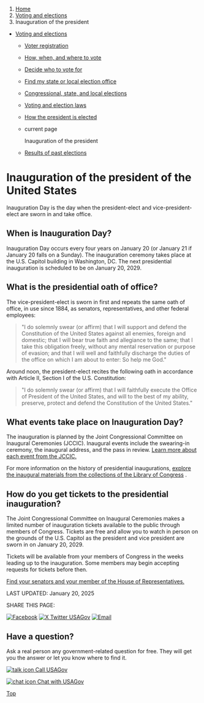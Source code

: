 1. [Home](/)
2. [Voting and elections](/voting-and-elections)
3. Inauguration of the president

* [Voting and elections](/voting-and-elections)
  + [Voter registration](/voter-registration)
  + [How, when, and where to vote](/how-to-vote)
  + [Decide who to vote for](/voter-research)
  + [Find my state or local election office](/state-election-office)
  + [Congressional, state, and local elections](/midterm-state-and-local-elections)
  + [Voting and election laws](/voting-laws)
  + [How the president is elected](/election)
  + current page

    Inauguration of the president
  + [Results of past elections](/election-results)

Inauguration of the president of the United States
==================================================

Inauguration Day is the day when the president-elect and vice-president-elect are sworn in and take office.

**When is Inauguration Day?**
-----------------------------

Inauguration Day occurs every four years on January 20 (or January 21 if January 20 falls on a Sunday). The inauguration ceremony takes place at the U.S. Capitol building in Washington, DC. The next presidential inauguration is scheduled to be on January 20, 2029.

**What is the presidential oath of office?**
--------------------------------------------

The vice-president-elect is sworn in first and repeats the same oath of office, in use since 1884, as senators, representatives, and other federal employees:

> "I do solemnly swear (or affirm) that I will support and defend the Constitution of the United States against all enemies, foreign and domestic; that I will bear true faith and allegiance to the same; that I take this obligation freely, without any mental reservation or purpose of evasion; and that I will well and faithfully discharge the duties of the office on which I am about to enter: So help me God."

Around noon, the president-elect recites the following oath in accordance with Article II, Section I of the U.S. Constitution:

> "I do solemnly swear (or affirm) that I will faithfully execute the Office of President of the United States, and will to the best of my ability, preserve, protect and defend the Constitution of the United States."

**What events take place on Inauguration Day?**
-----------------------------------------------

The inauguration is planned by the Joint Congressional Committee on Inaugural Ceremonies (JCCIC). Inaugural events include the swearing-in ceremony, the inaugural address, and the pass in review.
[Learn more about each event from the JCCIC.](https://www.inaugural.senate.gov/inaugural-events/)

For more information on the history of presidential inaugurations,
[explore the inaugural materials from the collections of the Library of Congress](https://www.loc.gov/exhibits/inaugural/exhibition.html)
.

How do you get tickets to the presidential inauguration?
--------------------------------------------------------

The Joint Congressional Committee on Inaugural Ceremonies makes a limited number of inauguration tickets available to the public through members of Congress. Tickets are free and allow you to watch in person on the grounds of the U.S. Capitol as the president and vice president are sworn in on January 20, 2029.

Tickets will be available from your members of Congress in the weeks leading up to the inauguration. Some members may begin accepting requests for tickets before then.

[Find your senators and your member of the House of Representatives.](https://www.usa.gov/elected-officials)

LAST UPDATED:
January 20, 2025

SHARE THIS PAGE:

[![Facebook](/themes/custom/usagov/images/social-media-icons/Facebook_Icon.svg)](https://www.facebook.com/sharer/sharer.php?u=https://www.usa.gov/inauguration&v=3)
[![X Twitter USAGov](/themes/custom/usagov/images/social-media-icons/X_Twitter_Icon.svg?version=2)](https://twitter.com/intent/tweet?source=webclient&text=https://www.usa.gov/inauguration)
[![Email](/themes/custom/usagov/images/social-media-icons/Email_Icon.svg?version=2)](mailto:?subject=https://www.usa.gov/inauguration)

Have a question?
----------------

Ask a real person any government-related question for free. They will get you the answer or let you know where to find it.

[![talk icon](/themes/custom/usagov/images/ICONS_talk.png)
Call USAGov](/phone)

[![chat icon](/themes/custom/usagov/images/ICONS_chat.png)
Chat with USAGov](/chat)

[Top](#main-content)